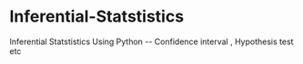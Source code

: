# Inferential-Statstistics
Inferential Statstistics Using Python -- Confidence interval , Hypothesis test etc
